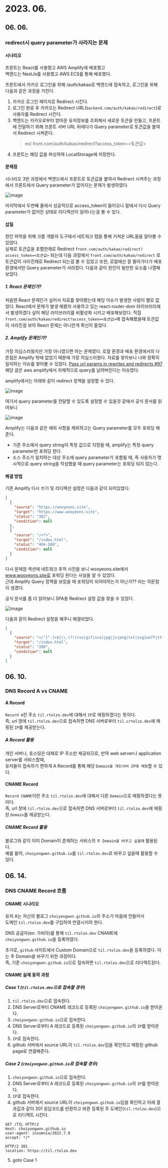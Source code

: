 # 2023. 06.

## 06. 06.

### redirect시 query parameter가 사라지는 문제

#### 시나리오

프론트는 React를 사용했고 AWS Amplify에 배포했고  
백엔드는 NestJs를 사용했고 AWS ECS를 통해 배포했다.

프론트에서 카카오 로그인을 위해 /auth/kakao로 백엔드에 접속하고, 로그인을 위해 다음과 같은 과정을 거친다.

1. 카카오 로그인 페이지로 Redirect 시킨다.
2. 로그인 완료 후 카카오는 Redirect URL(`backend.com/auth/kakao/redirect`)로 사용자를 Redirect 시킨다.
3. 백엔드는 카카오로부터 받아온 유저정보를 조회해서 새로운 토큰을 만들고, 프론트에 전달하기 위해 프론트 서버 URL 뒤에다가 Query parameter로 토큰값을 붙여서 Redirect 시켜준다.
   > ex) front.com/auth/kakao/redirect?access_token=<토큰값>
4. 프론트는 해당 값을 파싱하여 LocalStorage에 저장한다.

#### 문제점

시나리오 3번 과정에서 백엔드에서 프론트로 토큰값을 붙여서 Redirect 시켜주는 과정에서 프론트에서 Query parameter가 없어지는 문제가 발생하였다.

<img alt="image" src="https://github.com/ChoiYongWon/TIL/assets/40623433/43ce1052-b35b-476e-8c92-5f66be2507ce">

마지막에서 두번째 줄에서 성공적으로 access_token이 들어오나 밑에서 다시 Query parameter가 없어진 상태로 리디렉션이 일어나는걸 볼 수 있다.

#### 삽질

원인 파악을 위해 크롬 개발자 도구에서 네트워크 탭을 통해 거쳐온 URL들을 알아볼 수 있었다.  
실제로 토큰값을 포함한채로 Redirect `front.com/auth/kakao/redirect?access_token=<토큰값>` 되는데 다음 과정에서 `front.com/auth/kakao/redirect` 로 토큰값이 사라진채로 Redirect 되는걸 볼 수 있었고 또한, 로컬에선 잘 돌아가다가 배포 환경에서만 Query parameter가 사라졌다. 다음과 같이 원인이 될만한 요소를 나열해 보았다.

##### 1. React 문제인가?

처음엔 React 문제인가 싶어서 자료를 찾아봤는데 해당 이슈가 발생한 사람이 별로 없었다.
React에서 문제가 발생 해봤자 사용하고 있는 react-router-dom 라이브러리에서 발생하겠다 싶어 해당 라이브러리를 비활성화 시키고 배포해보았다. 직접 `front.com/auth/kakao/redirect?access_token=<토큰값>`에 접속해봤을때 토큰값이 사라진걸 보아 React 문제는 아니란게 확신이 들었다.

##### 2. Amplify 문제인가?

가장 의심스러웠지만 가장 아니였으면 하는 문제였다. 로컬 환경과 배포 환경에서의 다른점은 Amplify 밖에 없었기 때문에 가장 의심스러웠다. 자료를 찾아보니 나와 정확히 일치하는 이슈를 찾아볼 수 있었다.
[Pass url params in rewrites and redirects #97](https://github.com/aws-amplify/amplify-hosting/issues/97)  
해당 글은 aws amplify에서 자체적으로 query를 날려버린다는 이슈였다.

amplify에서는 아래와 같이 redirect 정책을 설정할 수 있다.

<img alt="image" src="https://github.com/ChoiYongWon/TIL/assets/40623433/36a8eddc-32e2-4a1d-b3f0-59441ad524c1">

여기서 query parameter를 전달할 수 있도록 설정할 수 있을것 같애서 공식 문서를 읽어보니

<img alt="image" src="https://github.com/ChoiYongWon/TIL/assets/40623433/6232da46-39f7-4750-846a-a08d62fad487">

Amplify는 다음과 같은 예외 사항을 제외하고는 Query parameter를 모두 포워딩 해준다.

- 기존 주소에서 query string이 특정 값으로 지정될 때, amplify는 특정 query parameter만 포워딩 한다.
- 소스 주소가 일치하는 대상 주소에 query parameter가 포함될 때, 즉 사용자가 명시적으로 query string을 작성했을 때 query parameter는 포워딩 되지 않는다.

#### 해결 방법

기존 Amplify 다시 쓰기 및 리디렉션 설정은 다음과 같이 되어있었다.

```json
[
  {
    "source": "https://wooyeons.site",
    "target": "https://www.wooyeons.site",
    "status": "302",
    "condition": null
  },
  {
    "source": "/<*>",
    "target": "/index.html",
    "status": "404-200",
    "condition": null
  }
]
```

다시 문제점 섹션에 네트워크 추적 사진을 보니
wooyeons.site에서 www.wooyeons.site로 포워딩 된다는 사실을 알 수 있었다.  
근데 Amplify Query 정책을 보았을 때 포워딩이 되어야하는거 아닌가?? 라는 의문점이 생겼다.

공식 문서를 좀 더 읽어보니 SPA용 Redirect 설정 값을 찾을 수 있었다.

<img alt="image" src="https://github.com/ChoiYongWon/TIL/assets/40623433/34f7e5c6-77af-454f-8161-3ecc32b28a47">

다음과 같이 Redirect 설정을 해주니 해결되었다.

```json
[
  {
    "source": "</^[^.]+$|\\.(?!(css|gif|ico|jpg|js|png|txt|svg|woff|ttf|map|json)$)([^.]+$)/>",
    "target": "/index.html",
    "status": "200",
    "condition": null
  }
]
```

## 06. 10.

### DNS Record A vs CNAME

#### A Record

`Record A`란 주소 `til.rtolzo.dev`에 대해서 `IP`로 매핑하겠다는 뜻이다.  
즉, url 창에 `til.rtolzo.dev`으로 접속하면 DNS 서버로부터 `til.crtolzo.dev`에 매핑된 `IP`를 제공받는다.

##### A Record 활용

개인 서버나, 호스팅은 대체로 IP 주소만 제공되므로,
만약 web server나 application server를 서비스할때,  
유저들이 접속하기 편하게 A Record를 통해 해당 `Domain을 개인서버 IP에 매핑`할 수 있다.

#### CNAME Record

`Record CNAME`이란 주소 `til.rtolzo.dev`에 대해서 다른 `Domain`으로 매핑하겠다는 뜻이다.  
즉, url 창에 `til.rtolzo.dev`으로 접속하면 DNS 서버로부터 `til.rtolzo.dev`에 매핑된 `Domain`를 제공받는다.

##### CNAME Record 활용

블로그와 같이 이미 Domain이 존재하는 서비스의 `주 Domain을 바꾸고 싶을때` 활용된다.  
예를 들어, `choiyongwon.github.io`를 `til.rtolzo.dev`로 바꾸고 싶을때 활용할 수 있다.

## 06. 14.

### DNS CNAME Record 흐름

#### CNAME 시나리오

유저 A는 자신의 블로그 `choiyongwon.github.io`의 주소가 마음에 안들어서  
도메인 `til.rtolzo.dev`를 구입하여 연결시키려 한다.

DNS 공급자(ex: 가비아)를 통해 `til.rtolzo.dev` CNAME에 `choiyongwon.github.io`을 등록하였다.

추가로, `github` 사이트에서 Custom Domain으로 `til.rtolzo.dev`을 등록하였다.
이는 주 Domain을 바꾸기 위한 과정이다.  
즉, 기존 `choiyongwon.github.io`으로 접속하면 `til.rtolzo.dev`으로 리다렉트된다.

#### CNAME 실제 동작 과정

##### Case 1 (`til.rtolzo.dev`으로 접속할 경우)

1. `til.rtolzo.dev`으로 접속한다.
2. DNS Server로부터 CNAME 레코드로 등록된 `choiyongwon.github.io`을 받아온다.
3. `choiyongwon.github.io`으로 접속한다.
4. DNS Server로부터 A 레코드로 등록된 `choiyongwon.github.io`의 `IP`를 받아온다.
5. `IP`로 접속한다.
6. github 서버에서 source URL이 `til.rtolzo.dev`임을 확인하고 매핑된 github page로 연결해준다.

##### Case 2 (`choiyongwon.github.io`로 접속할 경우)

1. `choiyongwon.github.io`으로 접속한다.
2. DNS Server로부터 A 레코드로 등록된 `choiyongwon.github.io`의 `IP`를 받아온다.
3. `IP`로 접속한다.
4. github 서버에서 source URL이 `choiyongwon.github.io`임을 확인하고 아래 결과값과 같이 301 응답코드를 반환하고 바뀐 등록된 주 도메인(`til.rtolzo.dev`)으로 리디렉트 시킨다.

```http
GET /TIL HTTP/2
Host: choiyongwon.github.io
user-agent: insomnia/2022.7.0
accept: */*

HTTP/2 301
location: https://til.rtolzo.dev
```

5. goto Case 1

